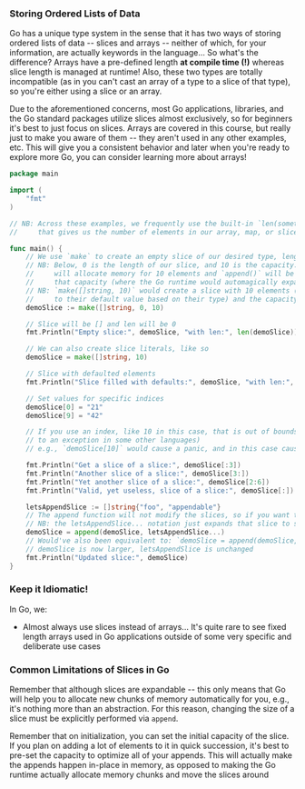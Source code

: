 ### Storing Ordered Lists of Data

Go has a unique type system in the sense that it has two ways of storing ordered lists of data -- slices and arrays -- neither of which, for your information, are actually keywords in the language... So what's the difference? Arrays have a pre-defined length **at compile time (!)** whereas slice length is managed at runtime! Also, these two types are totally incompatible (as in you can't cast an array of a type to a slice of that type), so you're either using a slice or an array.

Due to the aforementioned concerns, most Go applications, libraries, and the Go standard packages utilize slices almost exclusively, so for beginners it's best to just focus on slices. Arrays are covered in this course, but really just to make you aware of them -- they aren't used in any other examples, etc. This will give you a consistent behavior and later when you're ready to explore more Go, you can consider learning more about arrays!

```go
package main

import (
    "fmt"
)

// NB: Across these examples, we frequently use the built-in `len(something)` function,
//     that gives us the number of elements in our array, map, or slice

func main() { 
    // We use `make` to create an empty slice of our desired type, length, and, optionally, capacity
    // NB: Below, 0 is the length of our slice, and 10 is the capacity. This means that Go
    //     will allocate memory for 10 elements and `append()` will be a cheap operation until we exceed
    //     that capacity (where the Go runtime would automagically expand the slice for us -- expensive though!)
    // NB: `make([]string, 10)` would create a slice with 10 elements (each of which would be initialized 
    //     to their default value based on their type) and the capacity would be equal to the length.
    demoSlice := make([]string, 0, 10)

    // Slice will be [] and len will be 0
    fmt.Println("Empty slice:", demoSlice, "with len:", len(demoSlice))

    // We can also create slice literals, like so
    demoSlice = make([]string, 10)

    // Slice with defaulted elements
    fmt.Println("Slice filled with defaults:", demoSlice, "with len:", len(demoSlice))

    // Set values for specific indices
    demoSlice[0] = "21"
    demoSlice[9] = "42"

    // If you use an index, like 10 in this case, that is out of bounds, you will get a panic (similar
    // to an exception in some other languages)
    // e.g., `demoSlice[10]` would cause a panic, and in this case cause the program to exit with a failure status code

    fmt.Println("Get a slice of a slice:", demoSlice[:3])
    fmt.Println("Another slice of a slice:", demoSlice[3:])
    fmt.Println("Yet another slice of a slice:", demoSlice[2:6])
    fmt.Println("Valid, yet useless, slice of a slice:", demoSlice[:])

    letsAppendSlice := []string{"foo", "appendable"}
    // The append function will not modify the slices, so if you want to update the slice with the appended version, then you must also assign the result
    // NB: the letsAppendSlice... notation just expands that slice to send to the variadic append function
    demoSlice = append(demoSlice, letsAppendSlice...)
    // Would've also been equivalent to: `demoSlice = append(demoSlice, "foo", "appendable")`
    // demoSlice is now larger, letsAppendSlice is unchanged
    fmt.Println("Updated slice:", demoSlice)
}

```

### Keep it Idiomatic!

In Go, we:

* Almost always use slices instead of arrays... It's quite rare to see fixed length arrays used in Go applications outside of some very specific and deliberate use cases

### Common Limitations of Slices in Go

Remember that although slices are expandable -- this only means that Go will help you to allocate new chunks of memory automatically for you, e.g., it's nothing more than an abstraction. For this reason, changing the size of a slice must be explicitly performed via `append`.

Remember that on initialization, you can set the initial capacity of the slice. If you plan on adding a lot of elements to it in quick succession, it's best to pre-set the capacity to optimize all of your appends. This will actually make the appends happen in-place in memory, as opposed to making the Go runtime actually allocate memory chunks and move the slices around


